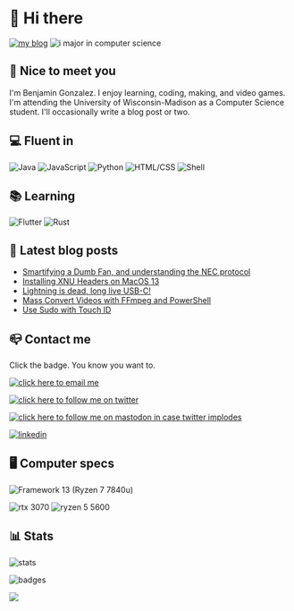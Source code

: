# 👋 Hi there

[![my blog](https://img.shields.io/badge/blog-randomblock1.com-00adb5?style=for-the-badge)](https://randomblock1.com)
![i major in computer science](https://img.shields.io/badge/major-computer%20science-blueviolet?style=for-the-badge)

## 🤝 Nice to meet you

I'm Benjamin Gonzalez. I enjoy learning, coding, making, and video games. I'm attending the University of Wisconsin-Madison as a Computer Science student. I'll occasionally write a blog post or two.

## 💻 Fluent in

![Java](https://img.shields.io/badge/Java-5382a1?style=for-the-badge&logo=openjdk&logoColor=white)
![JavaScript](https://img.shields.io/badge/Node.js-339933?style=for-the-badge&logo=node.js&logoColor=white)
![Python](https://img.shields.io/badge/Python-306998?style=for-the-badge&logo=python&logoColor=white)
![HTML/CSS](https://img.shields.io/badge/HTML\/CSS-E34C26?style=for-the-badge&logo=html5&logoColor=white)
![Shell](https://img.shields.io/badge/Shell_Script-121011?style=for-the-badge&logo=gnu-bash&logoColor=white)

## 📚 Learning

![Flutter](https://img.shields.io/badge/Flutter-0553B1?&style=for-the-badge&logo=flutter&logoColor=white)
![Rust](https://img.shields.io/badge/Rust-B7410E?&style=for-the-badge&logo=rust&logoColor=white)

## 📢 Latest blog posts

<!-- BLOG:START -->
- [Smartifying a Dumb Fan, and understanding the NEC protocol](http://randomblock1.com/blog/smartifying-dumb-fan)
- [Installing XNU Headers on MacOS 13](http://randomblock1.com/blog/installing-xnu-headers-macos-12)
- [Lightning is dead, long live USB-C!](http://randomblock1.com/blog/lightning-is-dead)
- [Mass Convert Videos with FFmpeg and PowerShell](http://randomblock1.com/blog/ffmpeg-mass-convert-powershell)
- [Use Sudo with Touch ID](http://randomblock1.com/blog/sudo-with-touchid)
<!-- BLOG:END -->

## 📪 Contact me

Click the badge. You know you want to.

[![click here to email me](https://img.shields.io/badge/ProtonMail-preferred-8B89CC?style=for-the-badge&logo=protonmail&logoColor=white)](mailto:randomblock1@protonmail.com)

[![click here to follow me on twitter](https://img.shields.io/badge/Twitter-follow_me-1DA1F2?style=for-the-badge&logo=twitter&logoColor=white)](https://twitter.com/@randomblock1_)

[![click here to follow me on mastodon in case twitter implodes](https://img.shields.io/badge/Mastodon-since_twitter_imploded-6364FF?style=for-the-badge&logo=mastodon&logoColor=white)](https://mastodon.social/@randomblock1)

[![linkedin](https://img.shields.io/badge/LinkedIn-hire_me_please-0077B5?style=for-the-badge&logo=LinkedIn&logoColor=white)](https://www.linkedin.com/in/benjamin-m-gonzalez/)

## 🖥 Computer specs

![Framework 13 (Ryzen 7 7840u)](https://img.shields.io/badge/Framework_13_(Ryzen_7_7840u)-000000?style=for-the-badge&logo=framework&logoColor=white)

![rtx 3070](https://img.shields.io/badge/RTX_3070-76B900?style=for-the-badge&logo=nvidia&logoColor=white)
![ryzen 5 5600](https://img.shields.io/badge/Ryzen_5_5600X-ED1C24?style=for-the-badge&logo=amd&logoColor=white)

## 📊 Stats

![stats](https://github-readme-stats.vercel.app/api?username=randomblock1&theme=blue-green)

![badges](https://img.shields.io/badge/badges_put_here-18-blue?style=for-the-badge)

![](https://hit.yhype.me/github/profile?user_id=19873803)
